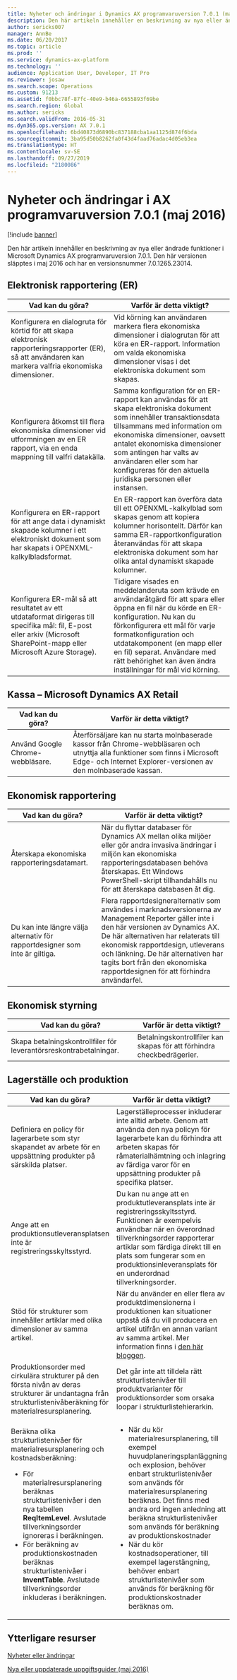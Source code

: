 ```yaml
---
title: Nyheter och ändringar i Dynamics AX programvaruversion 7.0.1 (maj 2016)
description: Den här artikeln innehåller en beskrivning av nya eller ändrade funktioner i Microsoft Dynamics AX programvaruversion 7.0.1. Den här versionen släpptes i maj 2016 och har en versionsnummer 7.0.1265.23014.
author: sericks007
manager: AnnBe
ms.date: 06/20/2017
ms.topic: article
ms.prod: ''
ms.service: dynamics-ax-platform
ms.technology: ''
audience: Application User, Developer, IT Pro
ms.reviewer: josaw
ms.search.scope: Operations
ms.custom: 91213
ms.assetid: f0bbc78f-87fc-40e9-b46a-6655893f69be
ms.search.region: Global
ms.author: sericks
ms.search.validFrom: 2016-05-31
ms.dyn365.ops.version: AX 7.0.1
ms.openlocfilehash: 6bd40873d6890bc837188cba1aa1125d874f6bda
ms.sourcegitcommit: 3ba95d50b8262fa0f43d4faad76adac4d05eb3ea
ms.translationtype: HT
ms.contentlocale: sv-SE
ms.lasthandoff: 09/27/2019
ms.locfileid: "2180086"
---
```

# <a name="whats-new-or-changed-in-dynamics-ax-application-version-701-may-2016"></a>Nyheter och ändringar i AX programvaruversion 7.0.1 (maj 2016)

[!include [banner](../includes/banner.md)]

Den här artikeln innehåller en beskrivning av nya eller ändrade funktioner i Microsoft Dynamics AX programvaruversion 7.0.1. Den här versionen släpptes i maj 2016 och har en versionsnummer 7.0.1265.23014.

## <a name="electronic-reporting-er"></a>Elektronisk rapportering (ER)

| Vad kan du göra? | Varför är detta viktigt? |
|------------------|------------------------|
| Konfigurera en dialogruta för körtid för att skapa elektronisk rapporteringsrapporter (ER), så att användaren kan markera valfria ekonomiska dimensioner. | Vid körning kan användaren markera flera ekonomiska dimensioner i dialogrutan för att köra en ER-rapport. Information om valda ekonomiska dimensioner visas i det elektroniska dokument som skapas. |
| Konfigurera åtkomst till flera ekonomiska dimensioner vid utformningen av en ER rapport, via en enda mappning till valfri datakälla. | Samma konfiguration för en ER-rapport kan användas för att skapa elektroniska dokument som innehåller transaktionsdata tillsammans med information om ekonomiska dimensioner, oavsett antalet ekonomiska dimensioner som antingen har valts av användaren eller som har konfigureras för den aktuella juridiska personen eller instansen. |
| Konfigurera en ER-rapport för att ange data i dynamiskt skapade kolumner i ett elektroniskt dokument som har skapats i OPENXML-kalkylbladsformat. | En ER-rapport kan överföra data till ett OPENXML-kalkylblad som skapas genom att kopiera kolumner horisontellt. Därför kan samma ER-rapportkonfiguration återanvändas för att skapa elektroniska dokument som har olika antal dynamiskt skapade kolumner. |
| Konfigurera ER-mål så att resultatet av ett utdataformat dirigeras till specifika mål: fil, E-post eller arkiv (Microsoft SharePoint-mapp eller Microsoft Azure Storage). | Tidigare visades en meddelanderuta som krävde en användaråtgärd för att spara eller öppna en fil när du körde en ER-konfiguration. Nu kan du förkonfigurera ett mål för varje formatkonfiguration och utdatakomponent (en mapp eller en fil) separat. Användare med rätt behörighet kan även ändra inställningar för mål vid körning. |

## <a name="pos--microsoft-dynamics-ax-retail"></a>Kassa – Microsoft Dynamics AX Retail

| Vad kan du göra? | Varför är detta viktigt? |
|------------------|------------------------|
| Använd Google Chrome-webbläsare. | Återförsäljare kan nu starta molnbaserade kassor från Chrome-webbläsaren och utnyttja alla funktioner som finns i Microsoft Edge- och Internet Explorer-versionen av den molnbaserade kassan. |

## <a name="financial-reporting"></a>Ekonomisk rapportering

| Vad kan du göra? | Varför är detta viktigt? |
|------------------|------------------------|
| Återskapa ekonomiska rapporteringsdatamart. | När du flyttar databaser för Dynamics AX mellan olika miljöer eller gör andra invasiva ändringar i miljön kan ekonomiska rapporteringsdatabasen behöva återskapas. Ett Windows PowerShell-skript tillhandahålls nu för att återskapa databasen åt dig. |
| Du kan inte längre välja alternativ för rapportdesigner som inte är giltiga. | Flera rapportdesigneralternativ som användes i marknadsversionerna av Management Reporter gäller inte i den här versionen av Dynamics AX. De här alternativen har relaterats till ekonomisk rapportdesign, utleverans och länkning. De här alternativen har tagits bort från den ekonomiska rapportdesignen för att förhindra användarfel. |

## <a name="financial-management"></a>Ekonomisk styrning

| Vad kan du göra? | Varför är detta viktigt? |
|------------------|------------------------|
| Skapa betalningskontrollfiler för leverantörsreskontrabetalningar. | Betalningskontrollfiler kan skapas för att förhindra checkbedrägerier. |

## <a name="warehouse-and-production"></a>Lagerställe och produktion

<table>
<thead>
<tr>
<th>Vad kan du göra?</th>
<th>Varför är detta viktigt?</th>
</tr>
</thead>
<tbody>
<tr>
<td>Definiera en policy för lagerarbete som styr skapandet av arbete för en uppsättning produkter på särskilda platser.</td>
<td>Lagerställeprocesser inkluderar inte alltid arbete. Genom att använda den nya policyn för lagerarbete kan du förhindra att arbeten skapas för råmaterialhämtning och inlagring av färdiga varor för en uppsättning produkter på specifika platser.</td>
</tr>
<tr>
<td>Ange att en produktionsutleveransplatsen inte är registreringsskyltsstyrd.</td>
<td>Du kan nu ange att en produktutleveransplats inte är registreringsskyltsstyrd. Funktionen är exempelvis användbar när en överordnad tillverkningsorder rapporterar artiklar som färdiga direkt till en plats som fungerar som en produktionsinleveransplats för en underordnad tillverkningsorder.</td>
</tr>
<tr>
<td>Stöd för strukturer som innehåller artiklar med olika dimensioner av samma artikel.</td>
<td>När du använder en eller flera av produktdimensionerna i produktionen kan situationer uppstå då du vill producera en artikel utifrån en annan variant av samma artikel. Mer information finns i <a href="https://blogs.msdn.microsoft.com/axmfg/2015/12/22/support-for-boms-that-includes-items-with-different-product-dimensions-of-the-same-item/">den här bloggen</a>.</td>
</tr>
<tr>
<td>Produktionsorder med cirkulära strukturer på den första nivån av deras strukturer är undantagna från strukturlistenivåberäkning för materialresursplanering.</td>
<td>Det går inte att tilldela rätt strukturlistenivåer till produktvarianter för produktionsorder som orsaka loopar i strukturlistehierarkin.</td>
</tr>
<tr>
<td>Beräkna olika strukturlistenivåer för materialresursplanering och kostnadsberäkning:
<ul>
<li>För materialresursplanering beräknas strukturlistenivåer i den nya tabellen <strong>ReqItemLevel</strong>. Avslutade tillverkningsorder ignoreras i beräkningen.</li>
<li>För beräkning av produktionskostnaden beräknas strukturlistenivåer i <strong>InventTable</strong>. Avslutade tillverkningsorder inkluderas i beräkningen.</li>
</ul>
</td>
<td>
<ul>
<li>När du kör materialresursplanering, till exempel huvudplaneringsplanläggning och explosion, behöver enbart strukturlistenivåer som används för materialresursplanering beräknas. Det finns med andra ord ingen anledning att beräkna strukturlistenivåer som används för beräkning av produktionskostnader</li>
<li>När du kör kostnadsoperationer, till exempel lagerstängning, behöver enbart strukturlistenivåer som används för beräkning för produktionskostnader beräknas om.</li>
</ul>
</td>
</tr>
</tbody>
</table>

## <a name="additional-resources"></a>Ytterligare resurser

[Nyheter eller ändringar](whats-new-changed.md)

[Nya eller uppdaterade uppgiftsguider (maj 2016)](new-updated-task-guides-available-may-2016.md)
